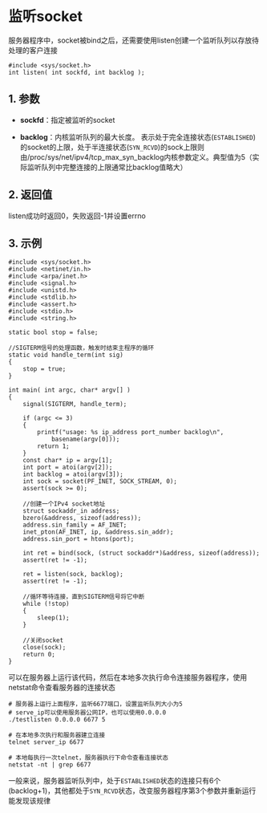 # 监听socket

服务器程序中，socket被bind之后，还需要使用listen创建一个监听队列以存放待处理的客户连接

```
#include <sys/socket.h>
int listen( int sockfd, int backlog );
```

## 1. 参数

- **sockfd**：指定被监听的socket

- **backlog**：内核监听队列的最大长度。 
  表示处于完全连接状态(`ESTABLISHED`)的socket的上限，处于半连接状态(`SYN_RCVD`)的sock上限则由/proc/sys/net/ipv4/tcp_max_syn_backlog内核参数定义。典型值为5（实际监听队列中完整连接的上限通常比backlog值略大）

## 2. 返回值

listen成功时返回0，失败返回-1并设置errno

## 3. 示例

```
#include <sys/socket.h>
#include <netinet/in.h>
#include <arpa/inet.h>
#include <signal.h>
#include <unistd.h>
#include <stdlib.h>
#include <assert.h>
#include <stdio.h>
#include <string.h>

static bool stop = false;

//SIGTERM信号的处理函数，触发时结束主程序的循环
static void handle_term(int sig)
{
    stop = true;
}

int main( int argc, char* argv[] )
{
    signal(SIGTERM, handle_term);

    if (argc <= 3)
    {
        printf("usage: %s ip_address port_number backlog\n", 
            basename(argv[0]));
        return 1;
    }
    const char* ip = argv[1];
    int port = atoi(argv[2]);
    int backlog = atoi(argv[3]);
    int sock = socket(PF_INET, SOCK_STREAM, 0);
    assert(sock >= 0);

    //创建一个IPv4 socket地址
    struct sockaddr_in address;
    bzero(&address, sizeof(address));
    address.sin_family = AF_INET;
    inet_pton(AF_INET, ip, &address.sin_addr);
    address.sin_port = htons(port);

    int ret = bind(sock, (struct sockaddr*)&address, sizeof(address));
    assert(ret != -1);
    
    ret = listen(sock, backlog);
    assert(ret != -1);

    //循环等待连接，直到SIGTERM信号将它中断
    while (!stop)
    {
        sleep(1);
    }

    //关闭socket
    close(sock);
    return 0;
}
```

可以在服务器上运行该代码，然后在本地多次执行命令连接服务器程序，使用netstat命令查看服务器的连接状态

```
# 服务器上运行上面程序，监听6677端口，设置监听队列大小为5
# serve_ip可以使用服务器公网IP，也可以使用0.0.0.0
./testlisten 0.0.0.0 6677 5

# 在本地多次执行和服务器建立连接
telnet server_ip 6677

# 本地每执行一次telnet，服务器执行下命令查看连接状态
netstat -nt | grep 6677
```

一般来说，服务器监听队列中，处于`ESTABLISHED`状态的连接只有6个(backlog+1)，其他都处于`SYN_RCVD`状态，改变服务器程序第3个参数并重新运行能发现该规律
